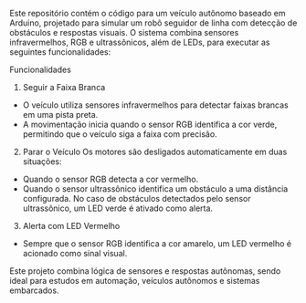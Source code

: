 Este repositório contém o código para um veículo autônomo baseado em Arduino, projetado para simular um robô seguidor de linha com detecção de obstáculos e respostas visuais. O sistema combina sensores infravermelhos, RGB e ultrassônicos, além de LEDs, para executar as seguintes funcionalidades:

Funcionalidades
1. Seguir a Faixa Branca
- O veículo utiliza sensores infravermelhos para detectar faixas brancas em uma pista preta.
- A movimentação inicia quando o sensor RGB identifica a cor verde, permitindo que o veículo siga a faixa com precisão.

2. Parar o Veículo
Os motores são desligados automaticamente em duas situações:
- Quando o sensor RGB detecta a cor vermelho.
- Quando o sensor ultrassônico identifica um obstáculo a uma distância configurada.
No caso de obstáculos detectados pelo sensor ultrassônico, um LED verde é ativado como alerta.

3. Alerta com LED Vermelho
- Sempre que o sensor RGB identifica a cor amarelo, um LED vermelho é acionado como sinal visual.
  
Este projeto combina lógica de sensores e respostas autônomas, sendo ideal para estudos em automação, veículos autônomos e sistemas embarcados.
